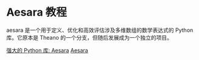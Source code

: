 # Aesara 教程

<show-structure depth="2"/>

aesara 是一个用于定义、优化和高效评估涉及多维数组的数学表达式的 Python 库。它原本是 Theano 的一个分支，但随后发展成为一个独立的项目。


<seealso>
<category ref="ref_docs">
    <a href="https://mp.weixin.qq.com/s/hbifmvy_bmTee0rJecu2IA">强大的 Python 库: Aesara</a>
</category>
<category ref="ref_github">
    <a href="https://github.com/aesara-devs/aesara">Aesara</a>
</category>
<category ref="ref_issues"></category>
<category ref="ref_hf"></category>
<category ref="ref_ms"></category>
</seealso>